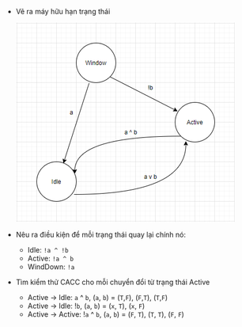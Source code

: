 - Vẽ ra máy hữu hạn trạng thái

    ![image](./images/Section8.5-5.png)
- Nêu ra điều kiện để mỗi trạng thái quay lại chính nó: 
    + Idle: ``!a ^ !b``
    + Active: ``!a ^ b``
    + WindDown: ``!a``
- Tìm kiểm thử CACC cho mỗi chuyển đổi từ trạng thái Active
    + Active -> Idle: ``a`` ^ ``b``, (``a``, ``b``) = (``T``,``F``), (``F``,``T``), (``T``,``F``)
    + Active -> Idle: !``b``, (``a``, ``b``) = (``x``, ``T``), (``x``, ``F``)
    + Active -> Active: !``a`` ^ ``b``, (``a``, ``b``) = (``F``, ``T``), (``T``, ``T``), (``F``, ``F``)